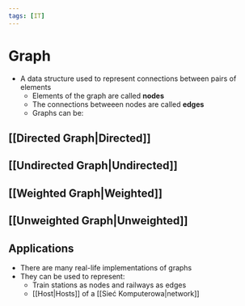 ```yaml
---
tags: [IT]
---
```

# Graph
- A data structure used to represent connections between pairs of elements
	- Elements of the graph are called **nodes**
	- The connections betweeen nodes are called **edges**
	- Graphs can be:

## [[Directed Graph|Directed]]
## [[Undirected Graph|Undirected]]
## [[Weighted Graph|Weighted]]
## [[Unweighted Graph|Unweighted]]
## Applications
- There are many real-life implementations of graphs
- They can be used to represent:
	- Train stations as nodes and railways as edges
	- [[Host|Hosts]] of a [[Sieć Komputerowa|network]]